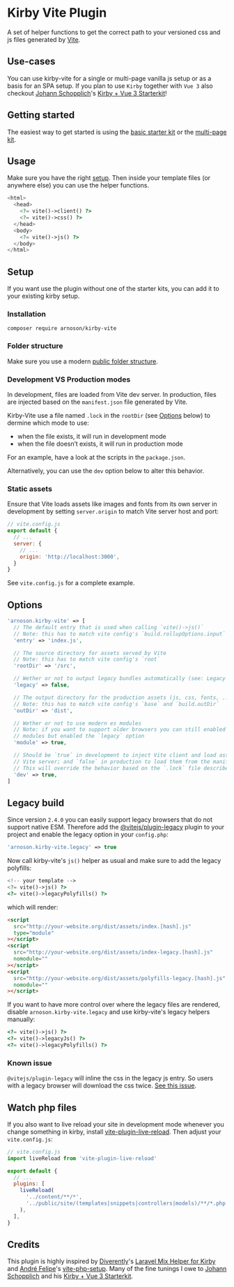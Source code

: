 # Kirby Vite Plugin

A set of helper functions to get the correct path to your versioned css and js files generated by [Vite](https://github.com/vitejs/vite).

## Use-cases

You can use kirby-vite for a single or multi-page vanilla js setup or as a basis for an SPA setup. If you plan to use `Kirby` together with `Vue 3` also checkout [Johann Schopplich](https://github.com/johannschopplich)'s [Kirby + Vue 3 Starterkit](https://github.com/johannschopplich/kirby-vue3-starterkit)!

## Getting started

The easiest way to get started is using the [basic starter kit](https://github.com/arnoson/kirby-vite-basic-kit) or the [multi-page kit](https://github.com/arnoson/kirby-vite-multi-page-kit).

## Usage

Make sure you have the right [setup](#setup).
Then inside your template files (or anywhere else) you can use the helper functions.

```php
<html>
  <head>
    <?= vite()->client() ?>
    <?= vite()->css() ?>
  </head>
  <body>
    <?= vite()->js() ?>
  </body>
</html>
```

## Setup

If you want use the plugin without one of the starter kits, you can add it to your existing kirby setup.

### Installation

```
composer require arnoson/kirby-vite
```

### Folder structure

Make sure you use a modern [public folder structure](https://getkirby.com/docs/guide/configuration#custom-folder-setup__public-folder-setup).

### Development VS Production modes

In development, files are loaded from Vite dev server. In production, files are injected based on the `manifest.json` file generated by Vite.

Kirby-Vite use a file named `.lock` in the `rootDir` (see [Options](#options) below) to dermine which mode to use:

- when the file exists, it will run in development mode
- when the file doesn’t exists, it will run in production mode

For an example, have a look at the scripts in the `package.json`.

Alternatively, you can use the `dev` option below to alter this behavior.

### Static assets

Ensure that Vite loads assets like images and fonts from its own server in development by setting `server.origin` to match Vite server host and port:

```js
// vite.config.js
export default {
  // ...
  server: {
    // ...
    origin: 'http://localhost:3000',
  }
}
```

See `vite.config.js` for a complete example.

## Options

```php
'arnoson.kirby-vite' => [
  // The default entry that is used when calling `vite()->js()`
  // Note: this has to match vite config's `build.rollupOptions.input`
  'entry' => 'index.js',

  // The source directory for assets served by Vite
  // Note: this has to match vite config's `root`
  'rootDir' => '/src',

  // Wether or not to output legacy bundles automatically (see: Legacy build)
  'legacy' => false,

  // The output directory for the production assets (js, css, fonts, ...)
  // Note: this has to match vite config's `base` and `build.outDir`
  'outDir' => 'dist',

  // Wether or not to use modern es modules
  // Note: if you want to support older browsers you can still enabled es
  // modules but enabled the `legacy` option
  'module' => true,

  // Should be `true` in development to inject Vite client and load assets from
  // Vite server; and `false` in production to load them from the manifest.json
  // This will override the behavior based on the `.lock` file described above.
  'dev' => true,
]
```

## Legacy build

Since version `2.4.0` you can easily support legacy browsers that do not support native ESM.
Therefore add the [@vitejs/plugin-legacy](https://github.com/vitejs/vite/tree/main/packages/plugin-legacy) plugin to your project and enable the legacy option in your `config.php`:

```php
'arnoson.kirby-vite.legacy' => true
```

Now call kirby-vite's `js()` helper as usual and make sure to add the legacy polyfills:

```php
<!-- your template -->
<?= vite()->js() ?>
<?= vite()->legacyPolyfills() ?>
```

which will render:

```html
<script
  src="http://your-website.org/dist/assets/index.[hash].js"
  type="module"
></script>
<script
  src="http://your-website.org/dist/assets/index-legacy.[hash].js"
  nomodule=""
></script>
<script
  src="http://your-website.org/dist/assets/polyfills-legacy.[hash].js"
  nomodule=""
></script>
```

If you want to have more control over where the legacy files are rendered, disable `arnoson.kirby-vite.legacy` and use kirby-vite's legacy helpers manually:

```php
<?= vite()->js() ?>
<?= vite()->legacyJs() ?>
<?= vite()->legacyPolyfills() ?>
```

### Known issue

`@vitejs/plugin-legacy` will inline the css in the legacy js entry. So users with a legacy browser will download the css twice. [See this issue](https://github.com/vitejs/vite/issues/2062).

## Watch php files

If you also want to live reload your site in development mode whenever you change something in kirby, install [vite-plugin-live-reload](https://github.com/arnoson/vite-plugin-live-reload). Then adjust your `vite.config.js`:

```js
// vite.config.js
import liveReload from 'vite-plugin-live-reload'

export default {
  // ...
  plugins: [
    liveReload(
      '../content/**/*',
      '../public/site/(templates|snippets|controllers|models)/**/*.php'
    ),
  ],
}
```

## Credits

This plugin is highly inspired by [Diverently](https://github.com/Diverently)'s [Laravel Mix Helper for Kirby](https://github.com/Diverently/laravel-mix-kirby) and [André Felipe](https://github.com/andrefelipe)'s [vite-php-setup](https://github.com/andrefelipe/vite-php-setup). Many of the fine tunings I owe to [Johann Schopplich](https://github.com/johannschopplich) and his [Kirby + Vue 3 Starterkit](https://github.com/johannschopplich/kirby-vue3-starterkit).
